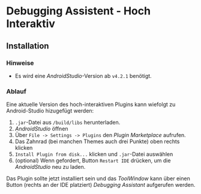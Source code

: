 # Debugging Assistent - Hoch Interaktiv

## Installation
### Hinweise
* Es wird eine *AndroidStudio*-Version ab `v4.2.1` benötigt.

### Ablauf
Eine aktuelle Version des hoch-interaktiven Plugins kann wiefolgt zu Android-Studio hizugefügt werden:

1. `.jar`-Datei aus `/build/libs` herunterladen.
2. *AndroidStudio* öffnen
3. Über `File -> Settings -> Plugins` den *Plugin Marketplace* aufrufen.
4. Das Zahnrad (bei manchen Themes auch drei Punkte) oben rechts klicken 
5. `Install Plugin from disk...` klicken und `.jar`-Datei auswählen
6. (optional) Wenn gefordert, Button `Restart IDE` drücken, um die *AndroidStudio* neu zu laden.

Das Plugin sollte jetzt installiert sein und das *ToolWindow* kann über einen Button (rechts an der IDE platziert) *Debugging Assistant* aufgerufen werden.
